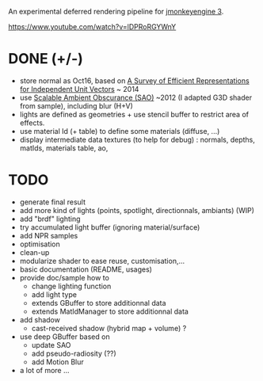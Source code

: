 An experimental deferred rendering pipeline for [jmonkeyengine 3](http://jmonkeyengine.org).

https://www.youtube.com/watch?v=lDPRoRGYWnY


# DONE (+/-)

* store normal as Oct16, based on [A Survey of Efficient Representations for Independent Unit Vectors](http://jcgt.org/published/0003/02/01/) ~ 2014
* use [Scalable Ambient Obscurance (SAO)](http://graphics.cs.williams.edu/papers/SAOHPG12/) ~2012 (I adapted G3D shader from sample), including blur (H+V)
* lights are defined as geometries + use stencil buffer to restrict area of effects.
* use material Id (+ table) to define some materials (diffuse, ...)
* display intermediate data textures (to help for debug) :  normals, depths, matIds, materials table, ao,

# TODO

* generate final result
* add more kind of lights (points, spotlight, directionnals, ambiants) (WIP)
* add "brdf" lighting
* try accumulated light buffer (ignoring material/surface)
* add NPR samples
* optimisation
* clean-up
* modularize shader to ease reuse, customisation,...
* basic documentation (README, usages)
* provide doc/sample how to
  * change lighting function
  * add light type
  * extends GBuffer to store additionnal data
  * extends MatIdManager to store additionnal data
* add shadow
  * cast-received shadow (hybrid map + volume) ?
* use deep GBuffer based on 
  * update SAO
  * add  pseudo-radiosity (??)
  * add Motion Blur
* a lot of more ...
